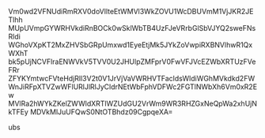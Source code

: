 Vm0wd2VFNUdiRmRXV0doVllteEtWMVl3WkZOVU1WcDBUVmM1VjJKR2JETlhh
MUpUVmpGYWRHVkdiRnBOCk0wSklWbTB4UzFJeVRrbGlSbVJYQ2sweFNsRldi
WGhoVXpKT2MxZHVSbGRpUmxwd1EyeEtjMk5JYkZoVwpiRXBNVlhwR1QxWXhT
bk5pUjNCVFlraENWVkV5TVV0U2JHUlpZMFprV0FwVFJVcEZWbXRTUzFVeFRr
ZFYKYmtwcFVteHdjRll3V2t0V1JrVjVaVWRHVTFacldsWldiWGhMVkdkd2FW
WnJiRFpXTVZwWFlURlJlRlJyCldrNEtWbFphVDFWc2FGTlNWbXh6Vm0xR2Ew
MVlRa2hWYkZKelZWWldXRTlWZUdGU2VrWm9WR3RHZGxNeQpWa2xhUjNkTFEy
MDVkMlJuUFQwS0NtOTBhdz09CgpqeXA=

ubs